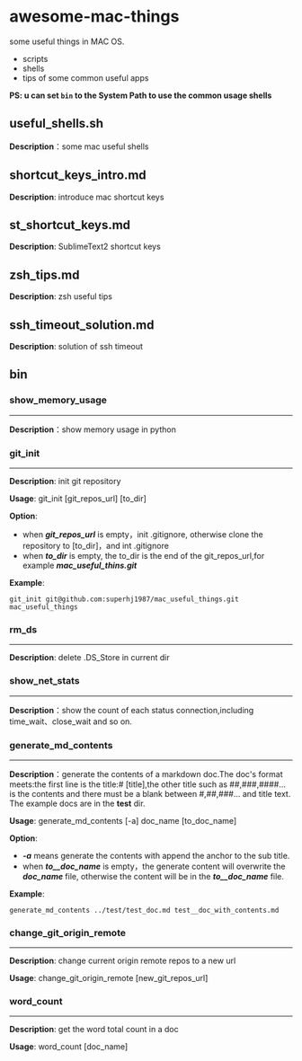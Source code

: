 # awesome-mac-things

some useful things in MAC OS.

- scripts
- shells
- tips of some common useful apps

**PS: u can set `bin` to the System Path to use the common usage shells**

## useful_shells.sh

**Description**：some mac useful shells

## shortcut_keys_intro.md

**Description**: introduce mac shortcut keys

## st_shortcut_keys.md

**Description**: SublimeText2 shortcut keys

## zsh_tips.md

**Description**: zsh useful tips

## ssh_timeout_solution.md

**Description**: solution of ssh timeout

## bin

### show_memory_usage

----------------------

**Description**：show memory usage in python

### git_init

----------------------

**Description**: init git repository

**Usage**: git_init [git_repos_url] [to_dir]

**Option**:

- when ***git_repos_url*** is empty，init .gitignore, otherwise clone the repository to [to_dir]，and int .gitignore
- when ***to_dir*** is empty, the to_dir is the end of the git_repos_url,for example ***mac_useful_thins.git***

**Example**:

	git_init git@github.com:superhj1987/mac_useful_things.git mac_useful_things

### rm_ds

----------------------

**Description**: delete .DS_Store in current dir

### show_net_stats

----------------------

**Description**：show the count of each status connection,including time_wait、close_wait and so on.

### generate_md_contents

----------------------

**Description**：generate the contents of a markdown doc.The doc's format meets:the first line is the title:# [title],the other title such as ##,###,####... is the contents and there must be a blank between #,##,###... and title text. The example docs are in the **test** dir.

**Usage**: generate_md_contents [-a] doc_name [to_doc_name]

**Option**:

- ***-a*** means generate the contents with append the anchor to the sub title.
- when ***to__doc_name*** is empty，the generate content will overwrite the ***doc_name*** file, otherwise the content will be in the ***to__doc_name*** file.

**Example**:

	generate_md_contents ../test/test_doc.md test__doc_with_contents.md

### change_git_origin_remote

----------------------

**Description**: change current origin remote repos to a new  url 

**Usage**: change_git_origin_remote [new_git_repos_url]

### word_count

----------------------

**Description**: get the word total count in a doc

**Usage**: word_count [doc_name]

